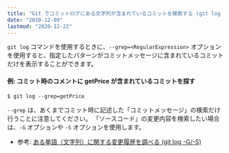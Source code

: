 ```yaml
---
title: "Git でコミットログにある文字列が含まれているコミットを検索する (git log --grep)"
date: "2010-12-09"
lastmod: "2020-12-22"
---
```


`git log` コマンドを使用するときに、`--grep=<RegularExpression>` オプションを使用すると、指定したパターンがコミットメッセージに含まれているコミットだけを表示することができます。

#### 例: コミット時のコメントに getPrice が含まれているコミットを探す

```
$ git log --grep=getPrice
```

`--grep` は、あくまでコミット時に記述した「コミットメッセージ」の検索だけ行うことに注意してください。
「ソースコード」の変更内容を検索したい場合は、`-G` オプションや `-S` オプションを使用します。

- 参考: [ある単語（文字列）に関する変更履歴を調べる (git log -G/-S)](./pickaxe.html)

